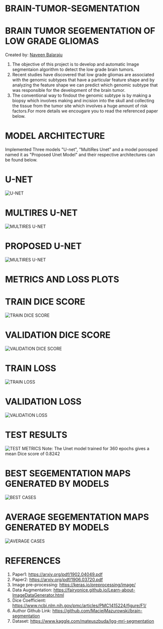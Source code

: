# BRAIN-TUMOR-SEGMENTATION

# BRAIN TUMOR SEGEMENTATION OF LOW GRADE GLIOMAS

Created by:
[Naveen Balaraju](https://github.com/naveenbalaraju?tab=repositories)

1. The objective of this project is to develop and automatic Image segmentaion algorithm to detect the low grade brain tumors. 
2. Recent studies have discovered that low grade gliomas are associated with the genomic subtypes that have a particular feature shape and by analyzing the feature shape we can predict which genomic subtype that was responsible for the development of the brain tumor. 
3. The conventional way to findout the genomic subtype is by making a biopsy which involves making and incision into the skull and collecting the tissue from the tumor site which involves a huge amount of risk factors.For more details we encougare you to read the referenced paper below.

# MODEL ARCHITECTURE
Implemented Three models "U-net", "MultiRes Unet" and a model porosped named it as "Proposed Unet Model" and their respective architectures can be found below.

# U-NET
![U-NET](Models/Unet_model.png)

# MULTIRES U-NET
![MULTIRES U-NET](Models/Multires_unet.png)

# PROPOSED U-NET
![MULTIRES U-NET](Models/Proposed_model.png)

# METRICS AND LOSS PLOTS
# TRAIN DICE SCORE
![TRAIN DICE SCORE](Results/TRAIN_Dice_score.png)

# VALIDATION DICE SCORE
![VALIDATION DICE SCORE](Results/VALIDATION_Dice_score.png)

# TRAIN LOSS
![TRAIN LOSS](Results/TRAINLOSS.png)

# VALIDATION LOSS
![VALIDATION LOSS](Results/VALLOSS.png)

# TEST RESULTS
![TEST METRICS](Results/Test_metrics.png)
 Note: The Unet model trained for 360 epochs gives a mean Dice score of 0.8242

# BEST SEGEMENTATION MAPS GENERATED BY MODELS
![BEST CASES](Results/best_image.gif)

# AVERAGE SEGEMENTATION MAPS GENERATED BY MODELS
![AVERAGE CASES](Results/worst_image.gif)


# REFERENCES
1. Paper1: https://arxiv.org/pdf/1902.04049.pdf
2. Paper2: https://arxiv.org/pdf/1906.03720.pdf
3. Image pre-processing: https://keras.io/preprocessing/image/
4. Data Augmentation: https://fairyonice.github.io/Learn-about-ImageDataGenerator.html
5. Dice Coefficient: https://www.ncbi.nlm.nih.gov/pmc/articles/PMC1415224/figure/F1/
6. Author Github Link: https://github.com/MaciejMazurowski/brain-segmentation
7. Dataset: https://www.kaggle.com/mateuszbuda/lgg-mri-segmentation
